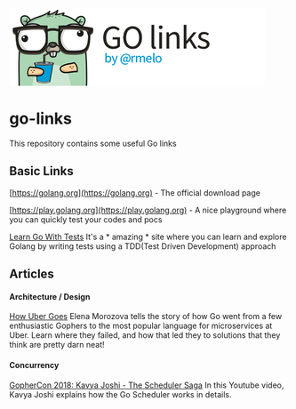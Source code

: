 ![Go links by rmelo logo](https://github.com/rmelo/go-links/blob/main/go-links-by-rmelo.jpg "Go links by rmelo")


# go-links
This repository contains some useful Go links 

## Basic Links

[https://golang.org](https://golang.org) - The official download page

[https://play.golang.org](https://play.golang.org) - A nice playground where you can quickly test your codes and pocs

[Learn Go With Tests](https://quii.gitbook.io/learn-go-with-tests)
It's a * amazing * site where you can learn and explore Golang by writing tests using a TDD(Test Driven Development) approach


## Articles

#### Architecture / Design
[How Uber Goes](https://www.youtube.com/watch?v=nLskCRJOdxM&ab_channel=GopherAcademy)
Elena Morozova tells the story of how Go went from a few enthusiastic Gophers to the most popular language for microservices at Uber. Learn where they failed, and how that led they to solutions that they think are pretty darn neat!

#### Concurrency
[GopherCon 2018: Kavya Joshi - The Scheduler Saga](https://www.youtube.com/watch?v=YHRO5WQGh0k)
In this Youtube video, Kavya Joshi explains how the Go Scheduler works in details.

